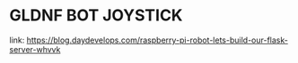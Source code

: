 # GLDNF BOT JOYSTICK

link: https://blog.daydevelops.com/raspberry-pi-robot-lets-build-our-flask-server-whvvk

